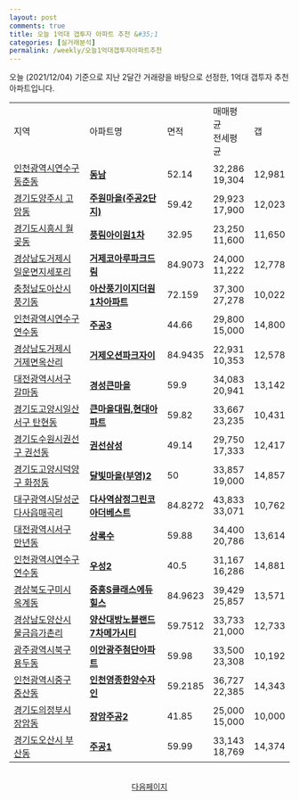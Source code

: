 ```yaml
---
layout: post
comments: true
title: 오늘 1억대 갭투자 아파트 추천 &#35;1
categories: [실거래분석]
permalink: /weekly/오늘1억대갭투자아파트추천
---
```


오늘 (2021/12/04) 기준으로 지난 2달간 거래량을 바탕으로 선정한,
1억대 갭투자 추천 아파트입니다.

<table class="sortable">
  <tr>
    <td>지역</td>
    <td>아파트명</td>
    <td>면적</td>
    <td>매매평균<br>전세평균</td>
    <td>갭</td>
  </tr>

  <tr class="item">
    <td><a href="/apt/인천광역시연수구동춘동">인천광역시연수구 동춘동</a></td>
    <td style="font-weight: bold;"><a href="/apt/인천광역시연수구동춘동동남">동남</a></td>
    <td>52.14</td>
    <td>32,286<br>19,304</td>
    <td>12,981</td>
  </tr>

  <tr class="item">
    <td><a href="/apt/경기도양주시고암동">경기도양주시 고암동</a></td>
    <td style="font-weight: bold;"><a href="/apt/경기도양주시고암동주원마을(주공2단지)">주원마을(주공2단지)</a></td>
    <td>59.42</td>
    <td>29,923<br>17,900</td>
    <td>12,023</td>
  </tr>

  <tr class="item">
    <td><a href="/apt/경기도시흥시월곶동">경기도시흥시 월곶동</a></td>
    <td style="font-weight: bold;"><a href="/apt/경기도시흥시월곶동풍림아이원1차">풍림아이원1차</a></td>
    <td>32.95</td>
    <td>23,250<br>11,600</td>
    <td>11,650</td>
  </tr>

  <tr class="item">
    <td><a href="/apt/경상남도거제시일운면지세포리">경상남도거제시 일운면지세포리</a></td>
    <td style="font-weight: bold;"><a href="/apt/경상남도거제시일운면지세포리거제코아루파크드림">거제코아루파크드림</a></td>
    <td>84.9073</td>
    <td>24,000<br>11,222</td>
    <td>12,778</td>
  </tr>

  <tr class="item">
    <td><a href="/apt/충청남도아산시풍기동">충청남도아산시 풍기동</a></td>
    <td style="font-weight: bold;"><a href="/apt/충청남도아산시풍기동아산풍기이지더원1차아파트">아산풍기이지더원1차아파트</a></td>
    <td>72.159</td>
    <td>37,300<br>27,278</td>
    <td>10,022</td>
  </tr>

  <tr class="item">
    <td><a href="/apt/인천광역시연수구연수동">인천광역시연수구 연수동</a></td>
    <td style="font-weight: bold;"><a href="/apt/인천광역시연수구연수동주공3">주공3</a></td>
    <td>44.66</td>
    <td>29,800<br>15,000</td>
    <td>14,800</td>
  </tr>

  <tr class="item">
    <td><a href="/apt/경상남도거제시거제면옥산리">경상남도거제시 거제면옥산리</a></td>
    <td style="font-weight: bold;"><a href="/apt/경상남도거제시거제면옥산리거제오션파크자이">거제오션파크자이</a></td>
    <td>84.9435</td>
    <td>22,931<br>10,353</td>
    <td>12,578</td>
  </tr>

  <tr class="item">
    <td><a href="/apt/대전광역시서구갈마동">대전광역시서구 갈마동</a></td>
    <td style="font-weight: bold;"><a href="/apt/대전광역시서구갈마동경성큰마을">경성큰마을</a></td>
    <td>59.9</td>
    <td>34,083<br>20,941</td>
    <td>13,142</td>
  </tr>

  <tr class="item">
    <td><a href="/apt/경기도고양시일산서구탄현동">경기도고양시일산서구 탄현동</a></td>
    <td style="font-weight: bold;"><a href="/apt/경기도고양시일산서구탄현동큰마을대림,현대아파트">큰마을대림,현대아파트</a></td>
    <td>59.82</td>
    <td>33,667<br>23,235</td>
    <td>10,431</td>
  </tr>

  <tr class="item">
    <td><a href="/apt/경기도수원시권선구권선동">경기도수원시권선구 권선동</a></td>
    <td style="font-weight: bold;"><a href="/apt/경기도수원시권선구권선동권선삼성">권선삼성</a></td>
    <td>49.14</td>
    <td>29,750<br>17,333</td>
    <td>12,417</td>
  </tr>

  <tr class="item">
    <td><a href="/apt/경기도고양시덕양구화정동">경기도고양시덕양구 화정동</a></td>
    <td style="font-weight: bold;"><a href="/apt/경기도고양시덕양구화정동달빛마을(부영)2">달빛마을(부영)2</a></td>
    <td>50</td>
    <td>33,857<br>19,000</td>
    <td>14,857</td>
  </tr>

  <tr class="item">
    <td><a href="/apt/대구광역시달성군다사읍매곡리">대구광역시달성군 다사읍매곡리</a></td>
    <td style="font-weight: bold;"><a href="/apt/대구광역시달성군다사읍매곡리다사역삼정그린코아더베스트">다사역삼정그린코아더베스트</a></td>
    <td>84.8272</td>
    <td>43,833<br>33,071</td>
    <td>10,762</td>
  </tr>

  <tr class="item">
    <td><a href="/apt/대전광역시서구만년동">대전광역시서구 만년동</a></td>
    <td style="font-weight: bold;"><a href="/apt/대전광역시서구만년동상록수">상록수</a></td>
    <td>59.88</td>
    <td>34,400<br>20,786</td>
    <td>13,614</td>
  </tr>

  <tr class="item">
    <td><a href="/apt/인천광역시연수구연수동">인천광역시연수구 연수동</a></td>
    <td style="font-weight: bold;"><a href="/apt/인천광역시연수구연수동우성2">우성2</a></td>
    <td>40.5</td>
    <td>31,167<br>16,286</td>
    <td>14,881</td>
  </tr>

  <tr class="item">
    <td><a href="/apt/경상북도구미시옥계동">경상북도구미시 옥계동</a></td>
    <td style="font-weight: bold;"><a href="/apt/경상북도구미시옥계동중흥S클래스에듀힐스">중흥S클래스에듀힐스</a></td>
    <td>84.9623</td>
    <td>39,429<br>25,857</td>
    <td>13,571</td>
  </tr>

  <tr class="item">
    <td><a href="/apt/경상남도양산시물금읍가촌리">경상남도양산시 물금읍가촌리</a></td>
    <td style="font-weight: bold;"><a href="/apt/경상남도양산시물금읍가촌리양산대방노블랜드7차메가시티">양산대방노블랜드7차메가시티</a></td>
    <td>59.7512</td>
    <td>33,733<br>21,000</td>
    <td>12,733</td>
  </tr>

  <tr class="item">
    <td><a href="/apt/광주광역시북구용두동">광주광역시북구 용두동</a></td>
    <td style="font-weight: bold;"><a href="/apt/광주광역시북구용두동이안광주첨단아파트">이안광주첨단아파트</a></td>
    <td>59.98</td>
    <td>33,500<br>23,308</td>
    <td>10,192</td>
  </tr>

  <tr class="item">
    <td><a href="/apt/인천광역시중구중산동">인천광역시중구 중산동</a></td>
    <td style="font-weight: bold;"><a href="/apt/인천광역시중구중산동인천영종한양수자인">인천영종한양수자인</a></td>
    <td>59.2185</td>
    <td>36,727<br>22,385</td>
    <td>14,343</td>
  </tr>

  <tr class="item">
    <td><a href="/apt/경기도의정부시장암동">경기도의정부시 장암동</a></td>
    <td style="font-weight: bold;"><a href="/apt/경기도의정부시장암동장암주공2">장암주공2</a></td>
    <td>41.85</td>
    <td>25,000<br>15,000</td>
    <td>10,000</td>
  </tr>

  <tr class="item">
    <td><a href="/apt/경기도오산시부산동">경기도오산시 부산동</a></td>
    <td style="font-weight: bold;"><a href="/apt/경기도오산시부산동주공1">주공1</a></td>
    <td>59.99</td>
    <td>33,143<br>18,769</td>
    <td>14,374</td>
  </tr>

  <tr>
      <script async src="https://pagead2.googlesyndication.com/pagead/js/adsbygoogle.js?client=ca-pub-3485438051770037"
          crossorigin="anonymous"></script>
      <ins class="adsbygoogle"
          style="display:block"
          data-ad-format="fluid"
          data-ad-layout-key="-fb+5w+4e-db+86"
          data-ad-client="ca-pub-3485438051770037"
          data-ad-slot="1827090281"></ins>
      <script>
          (adsbygoogle = window.adsbygoogle || []).push({});
      </script>
  </tr>

</table>
<br>
<center><a href="/weekly/오늘1억대갭투자아파트추천2">다음페이지</a></center>
<br><br>
